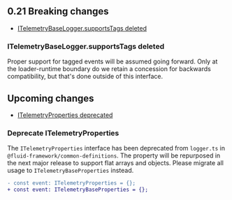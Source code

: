 ## 0.21 Breaking changes

-   [ITelemetryBaseLogger.supportsTags deleted](#ITelemetryBaseLogger.supportstags-deleted)

### ITelemetryBaseLogger.supportsTags deleted

Proper support for tagged events will be assumed going forward. Only at the loader-runtime boundary do we retain
a concession for backwards compatibility, but that's done outside of this interface.

## Upcoming changes

-   [ITelemetryProperties deprecated](#Deprecate-ITelemetryProperties)

### Deprecate ITelemetryProperties

The `ITelemetryProperties` interface has been deprecated from `logger.ts` in `@fluid-framework/common-definitions`.
The property will be repurposed in the next major release to support flat arrays and objects.
Please migrate all usage to `ITelemetryBaseProperties` instead.

```diff
- const event: ITelemetryProperties = {};
+ const event: ITelemetryBaseProperties = {};
```
